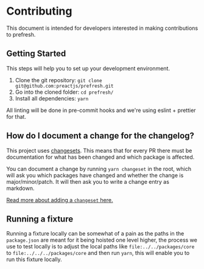# Contributing

This document is intended for developers interested in making contributions to prefresh.

## Getting Started

This steps will help you to set up your development environment.

1. Clone the git repository: `git clone git@github.com:preactjs/prefresh.git`
2. Go into the cloned folder: `cd prefresh/`
3. Install all dependencies: `yarn`

All linting will be done in pre-commit hooks and we're using eslint + prettier for that.

## How do I document a change for the changelog?

This project uses [changesets](https://github.com/atlassian/changesets). This means that for
every PR there must be documentation for what has been changed and which package is affected.

You can document a change by running `yarn changeset` in the root, which will ask you which packages
have changed and whether the change is major/minor/patch. It will then ask you to write a change entry as markdown.

[Read more about adding a `changeset` here.](https://github.com/atlassian/changesets/blob/master/docs/adding-a-changeset.md#i-am-in-a-multi-package-repository-a-mono-repo)

## Running a fixture

Running a fixture locally can be somewhat of a pain as the paths in the `package.json`
are meant for it being hoisted one level higher, the process we use to test locally is
to adjust the local paths like `file:../../packages/core` to `file:../../../packages/core`
and then run `yarn`, this will enable you to run this fixture locally.
